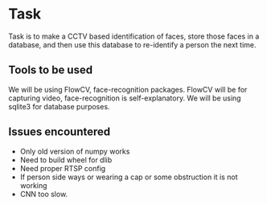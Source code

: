 # Task
Task is to make a CCTV based identification of faces, store those faces in a database, and then use this database to re-identify a person the next time.

## Tools to be used
We will be using FlowCV, face-recognition packages.
FlowCV will be for capturing video, face-recognition is self-explanatory.
We will be using sqlite3 for database purposes.

## Issues encountered
<ul>
<li> Only old version of numpy works
<li> Need to build wheel for dlib
<li> Need proper RTSP config
<li> If person side ways or wearing a cap or some obstruction it is not working
<li> CNN too slow.
</ul>